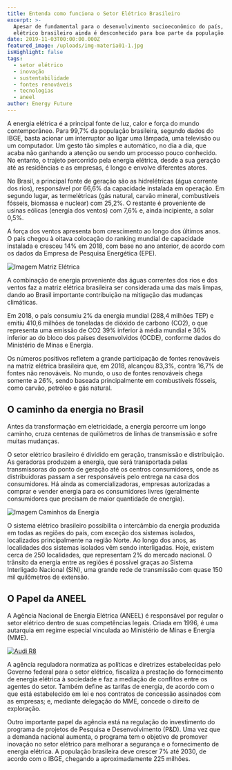 ```yaml
---
title: Entenda como funciona o Setor Elétrico Brasileiro
excerpt: >-
  Apesar de fundamental para o desenvolvimento socioeconômico do país, o sistema
  elétrico brasileiro ainda é desconhecido para boa parte da população.
date: 2019-11-03T00:00:00.000Z
featured_image: /uploads/img-materia01-1.jpg
isHighlight: false
tags:
  - setor elétrico
  - inovação
  - sustentabilidade
  - fontes renováveis
  - tecnologias
  - aneel
author: Energy Future
---
```

A energia elétrica é a principal fonte de luz, calor e força do mundo contemporâneo. Para 99,7% da população brasileira, segundo dados do IBGE, basta acionar um interruptor ao ligar uma lâmpada, uma televisão ou um computador. Um gesto tão simples e automático, no dia a dia, que acaba não ganhando a atenção ou sendo um processo pouco conhecido. No entanto, o trajeto percorrido pela energia elétrica, desde a sua geração até as residências e as empresas, é longo e envolve diferentes atores.

No Brasil, a principal fonte de geração são as hidrelétricas (água corrente dos rios), responsável por 66,6% da capacidade instalada em operação. Em segundo lugar, as termelétricas (gás natural, carvão mineral, combustíveis fósseis, biomassa e nuclear) com 25,2%. O restante é proveniente de usinas eólicas (energia dos ventos) com 7,6% e, ainda incipiente, a solar 0,5%.

A força dos ventos apresenta bom crescimento ao longo dos últimos anos. O país chegou à oitava colocação do ranking mundial de capacidade instalada e cresceu 14% em 2018, com base no ano anterior, de acordo com os dados da Empresa de Pesquisa Energética (EPE).

![Imagem Matriz Elétrica](/uploads/img-materia01-2.jpg)

A combinação de energia proveniente das águas correntes dos rios e dos ventos faz a matriz elétrica brasileira ser considerada uma das mais limpas, dando ao Brasil importante contribuição na mitigação das mudanças climáticas.

Em 2018, o país consumiu 2% da energia mundial (288,4 milhões TEP) e emitiu 410,6 milhões de toneladas de dióxido de carbono (CO2), o que representa uma emissão de CO2 39% inferior à média mundial e 36% inferior ao do bloco dos países desenvolvidos (OCDE), conforme dados do Ministério de Minas e Energia.

Os números positivos refletem a grande participação de fontes renováveis  na matriz elétrica brasileira que, em 2018, alcançou 83,3%, contra 16,7% de fontes não renováveis. No mundo, o uso de fontes renováveis chega somente a 26%, sendo baseada principalmente em combustíveis fósseis, como carvão, petróleo e gás natural.

## O caminho da energia no Brasil

Antes da transformação em eletricidade, a energia percorre um longo caminho, cruza centenas de quilômetros de linhas de transmissão e sofre muitas mudanças.

O setor elétrico brasileiro é dividido em geração, transmissão e distribuição. As geradoras produzem a energia, que será transportada pelas transmissoras do ponto de geração até os centros consumidores, onde as distribuidoras passam a ser responsáveis pelo entrega na casa dos consumidores. Há ainda as comercializadoras, empresas autorizadas a comprar e vender energia para os consumidores livres (geralmente consumidores que precisam de maior quantidade de energia).

![Imagem Caminhos da Energia](/uploads/img-materia01-3.jpg)

O sistema elétrico brasileiro possibilita o intercâmbio da energia produzida em todas as regiões do país, com exceção dos sistemas isolados, localizados principalmente na região Norte. Ao longo dos anos, as localidades dos sistemas isolados vêm sendo interligadas. Hoje, existem cerca de 250 localidades, que representam 2% do mercado nacional. O trânsito da energia entre as regiões é possível graças ao Sistema Interligado Nacional (SIN), uma grande rede de transmissão com quase 150 mil quilômetros de extensão.

## O Papel da ANEEL

A Agência Nacional de Energia Elétrica (ANEEL) é responsável por regular o setor elétrico dentro de suas competências legais. Criada em 1996, é uma autarquia em regime especial vinculada ao Ministério de Minas e Energia (MME).

[![Audi R8](http://img.youtube.com/vi/KOxbO0EI4MA/0.jpg)](https://www.youtube.com/watch?v=KOxbO0EI4MA "Audi R8")

A agência reguladora normatiza as políticas e diretrizes estabelecidas pelo Governo federal para o setor elétrico, fiscaliza a prestação do fornecimento de energia elétrica à sociedade e faz a mediação de conflitos entre os agentes do setor. Também define as tarifas de energia, de acordo com o que está estabelecido em lei e nos contratos de concessão assinados com as empresas; e, mediante delegação do MME, concede o direito de exploração.

Outro importante papel da agência está na regulação do investimento do programa de projetos de Pesquisa e Desenvolvimento (P&amp;D). Uma vez que a demanda nacional aumenta, o programa tem o objetivo de promover inovação no setor elétrico para melhorar a segurança e o fornecimento de energia elétrica. A população brasileira deve crescer 7% até 2030, de acordo com o IBGE, chegando a aproximadamente 225 milhões.
